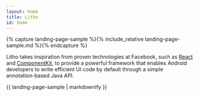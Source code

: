 ```yaml
---
layout: home
title: Litho
id: home
---
```


{% capture landing-page-sample %}{% include_relative landing-page-sample.md %}{% endcapture %}

<div class="gridBlock alternateColor">
  <div class="blockElement twobyGridBlock imageAlignSide">
    <div class="blockContent">
      <div class="blockText">
        <p>
          Litho takes inspiration from proven technologies at Facebook, such as <a href="https://facebook.github.io/react">React</a> and <a href="http://componentkit.org">ComponentKit</a>, to provide a powerful framework that enables Android developers to write efficient UI code by default through a simple annotation-based Java API.
        </p>
      </div>
    </div>
    <div class="blockContent">
      <div class="blockCode">
        {{ landing-page-sample | markdownify }}
      </div>
    </div>
  </div>
</div>
